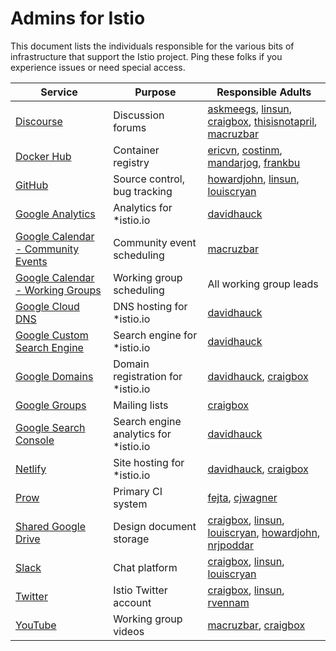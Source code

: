 # Admins for Istio

This document lists the individuals responsible for the various bits of infrastructure
that support the Istio project. Ping these folks if you experience issues or need special 
access.

| Service | Purpose | Responsible Adults
|---------|---------|-------------------
| [Discourse](https://discuss.istio.io) | Discussion forums | [askmeegs](https://github.com/askmeegs), [linsun](https://github.com/linsun), [craigbox](https://github.com/craigbox), [thisisnotapril](https://github.com/thisisnotapril), [macruzbar](https://github.com/macruzbar)
| [Docker Hub](https://hub.docker.com) | Container registry | [ericvn](https://github.com/ericvn), [costinm](https://github.com/costinm), [mandarjog](https://github.com/mandarjog), [frankbu](https://github.com/frankbu)
| [GitHub](https://github.com/istio) | Source control, bug tracking | [howardjohn](https://github.com/howardjohn), [linsun](https://github.com/linsun), [louiscryan](https://github.com/louiscryan)
| [Google Analytics](https://analytics.google.com/analytics/web/) | Analytics for *istio.io | [davidhauck](https://github.com/davidhauck)
| [Google Calendar - Community Events](https://calendar.google.com/calendar/embed?src=i10ogf58krfbrsjai5qi16g4do%40group.calendar.google.com&ctz=America%2FLos_Angeles) | Community event scheduling | [macruzbar ](https://github.com/macruzbar)
| [Google Calendar - Working Groups](https://calendar.google.com/calendar/embed?src=4uhe8fi8sf1e3tvmvh6vrq2dog%40group.calendar.google.com&ctz=America%2FLos_Angeles) | Working group scheduling | All working group leads
| [Google Cloud DNS](https://cloud.google.com/dns) | DNS hosting for *istio.io | [davidhauck](https://github.com/davidhauck)
| [Google Custom Search Engine](https://cse.google.com/cse/) | Search engine for *istio.io | [davidhauck](https://github.com/davidhauck)
| [Google Domains](https://domains.google.com) | Domain registration for *istio.io | [davidhauck](https://github.com/davidhauck), [craigbox](https://github.com/craigbox)
| [Google Groups](https://googlegroups.com) | Mailing lists | [craigbox](https://github.com/craigbox)
| [Google Search Console](https://search.google.com/search-console/about) | Search engine analytics for *istio.io | [davidhauck](https://github.com/davidhauck)
| [Netlify](https://netlify.com) | Site hosting for *istio.io | [davidhauck](https://github.com/davidhauck), [craigbox](https://github.com/craigbox)
| [Prow](https://prow.istio.io) | Primary CI system | [fejta](https://github.com/fetja),  [cjwagner](https://github.com/cjwagner)
| [Shared Google Drive](https://drive.google.com/corp/drive/folders/0ADmbrU7ueGOUUk9PVA) | Design document storage | [craigbox](https://github.com/craigbox), [linsun](https://github.com/linsun), [louiscryan](https://github.com/louiscryan), [howardjohn](https://github.com/howardjohn), [nrjpoddar](https://github.com/mrjpoddar)
| [Slack](https://istio.slack.com) | Chat platform | [craigbox](https://github.com/craigbox), [linsun](https://github.com/linsun), [louiscryan](https://github.com/louiscryan)
| [Twitter](https://twitter.com/IstioMesh) | Istio Twitter account | [craigbox](https://github.com/craigbox), [linsun](https://github.com/linsun), [rvennam](https://github.com/rvennam)
| [YouTube](https://www.youtube.com/c/istio) | Working group videos | [macruzbar](https://github.com/macruzbar), [craigbox](https://github.com/craigbox)
